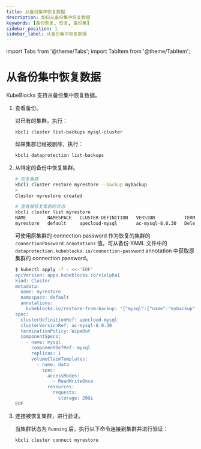 ```yaml
---
title: 从备份集中恢复数据
description: 如何从备份集中恢复数据
keywords: [备份恢复, 恢复, 备份集]
sidebar_position: 1
sidebar_label: 从备份集中恢复数据
---
```


import Tabs from '@theme/Tabs';
import TabItem from '@theme/TabItem';

# 从备份集中恢复数据

KubeBlocks 支持从备份集中恢复数据。

1. 查看备份。

   对已有的集群，执行：

   ```shell
   kbcli cluster list-backups mysql-cluster
   ```

   如果集群已经被删除，执行：

   ```bash
   kbcli dataprotection list-backups
   ```

2. 从特定的备份中恢复集群。

    <Tabs>

    <TabItem value="kbcli" label="kbcli" default>

    ```bash
    # 恢复集群
    kbcli cluster restore myrestore --backup mybackup
    >
    Cluster myrestore created

    # 查看被恢复集群的状态
    kbcli cluster list myrestore
    NAME        NAMESPACE   CLUSTER-DEFINITION   VERSION           TERMINATION-POLICY   STATUS    CREATED-TIME
    myrestore   default     apecloud-mysql       ac-mysql-8.0.30   Delete               Running   Oct 30,2023 16:26 UTC+0800
    ```

    </TabItem>

    <TabItem value="kubectl" label="kubectl">

    可使用原集群的 connection password 作为恢复的集群的 `connectionPassword.annotations` 值。可从备份 YAML 文件中的 `dataprotection.kubeblocks.io/connection-password` annotation 中获取原集群的 connection password。

    ```bash
    $ kubectl apply -f - <<-'EOF'
    apiVersion: apps.kubeblocks.io/v1alpha1
    kind: Cluster
    metadata:
      name: myrestore
      namespace: default
      annotations:
        kubeblocks.io/restore-from-backup: '{"mysql":{"name":"mybackup","namespace":"default","connectionPassword": "Bw1cR15mzfldc9hzGuK4m1BZQOzha6aBb1i9nlvoBdoE9to4"}}'
    spec:
      clusterDefinitionRef: apecloud-mysql
      clusterVersionRef: ac-mysql-8.0.30
      terminationPolicy: WipeOut
      componentSpecs:
        - name: mysql
          componentDefRef: mysql
          replicas: 1
          volumeClaimTemplates:
            - name: data
              spec:
                accessModes:
                  - ReadWriteOnce
                resources:
                  requests:
                    storage: 20Gi
    EOF
    ```

    </TabItem>

    </Tabs>

3. 连接被恢复集群，进行验证。

    当集群状态为 `Running` 后，执行以下命令连接到集群并进行验证：

    ```bash
    kbcli cluster connect myrestore
    ```
